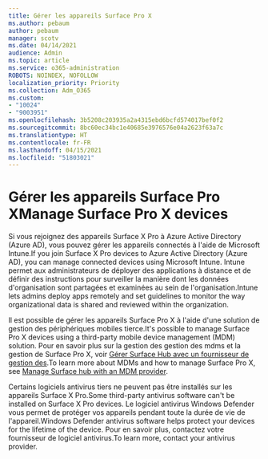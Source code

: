 ```yaml
---
title: Gérer les appareils Surface Pro X
ms.author: pebaum
author: pebaum
manager: scotv
ms.date: 04/14/2021
audience: Admin
ms.topic: article
ms.service: o365-administration
ROBOTS: NOINDEX, NOFOLLOW
localization_priority: Priority
ms.collection: Adm_O365
ms.custom:
- "10024"
- "9003951"
ms.openlocfilehash: 3b5208c203935a2a4315ebd6bcfd574017bef0f2
ms.sourcegitcommit: 8bc60ec34bc1e40685e3976576e04a2623f63a7c
ms.translationtype: HT
ms.contentlocale: fr-FR
ms.lasthandoff: 04/15/2021
ms.locfileid: "51803021"
---
```

# <a name="manage-surface-pro-x-devices"></a><span data-ttu-id="e4a60-102">Gérer les appareils Surface Pro X</span><span class="sxs-lookup"><span data-stu-id="e4a60-102">Manage Surface Pro X devices</span></span>

<span data-ttu-id="e4a60-103">Si vous rejoignez des appareils Surface X Pro à Azure Active Directory (Azure AD), vous pouvez gérer les appareils connectés à l&apos;aide de Microsoft Intune.</span><span class="sxs-lookup"><span data-stu-id="e4a60-103">If you join Surface X Pro devices to Azure Active Directory (Azure AD), you can manage connected devices using Microsoft Intune.</span></span> <span data-ttu-id="e4a60-104">Intune permet aux administrateurs de déployer des applications à distance et de définir des instructions pour surveiller la manière dont les données d&apos;organisation sont partagées et examinées au sein de l&apos;organisation.</span><span class="sxs-lookup"><span data-stu-id="e4a60-104">Intune lets admins deploy apps remotely and set guidelines to monitor the way organizational data is shared and reviewed within the organization.</span></span>

<span data-ttu-id="e4a60-105">Il est possible de gérer les appareils Surface Pro X à l&apos;aide d&apos;une solution de gestion des périphériques mobiles tierce.</span><span class="sxs-lookup"><span data-stu-id="e4a60-105">It's possible to manage Surface Pro X devices using a third-party mobile device management (MDM) solution.</span></span> <span data-ttu-id="e4a60-106">Pour en savoir plus sur la gestion des gestion des mdms et la gestion de Surface Pro X, voir [Gérer Surface Hub avec un fournisseur de gestion des](https://docs.microsoft.com/surface-hub/manage-settings-with-mdm-for-surface-hub).</span><span class="sxs-lookup"><span data-stu-id="e4a60-106">To learn more about MDMs and how to manage Surface Pro X, see [Manage Surface hub with an MDM provider](https://docs.microsoft.com/surface-hub/manage-settings-with-mdm-for-surface-hub).</span></span>

<span data-ttu-id="e4a60-107">Certains logiciels antivirus tiers ne peuvent pas être installés sur les appareils Surface X Pro.</span><span class="sxs-lookup"><span data-stu-id="e4a60-107">Some third-party antivirus software can't be installed on Surface X Pro devices.</span></span> <span data-ttu-id="e4a60-108">Le logiciel antivirus Windows Defender vous permet de protéger vos appareils pendant toute la durée de vie de l&apos;appareil.</span><span class="sxs-lookup"><span data-stu-id="e4a60-108">Windows Defender antivirus software helps protect your devices for the lifetime of the device.</span></span> <span data-ttu-id="e4a60-109">Pour en savoir plus, contactez votre fournisseur de logiciel antivirus.</span><span class="sxs-lookup"><span data-stu-id="e4a60-109">To learn more, contact your antivirus provider.</span></span>

